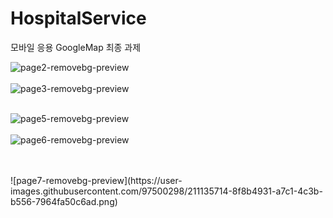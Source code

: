 # HospitalService
모바일 응용 GoogleMap 최종 과제

![page2-removebg-preview](https://user-images.githubusercontent.com/97500298/211135664-cff8005f-5cdc-4fa5-902b-088d2da6c7b9.png)
<br>
<br>
![page3-removebg-preview](https://user-images.githubusercontent.com/97500298/211135674-79526228-e798-4d2f-abae-7c165b6edca6.png)
<br>
<br>

![page5-removebg-preview](https://user-images.githubusercontent.com/97500298/211135689-625af667-ce68-48f9-9daf-f3bd3dba3ea3.png)
<br>
<br>
![page6-removebg-preview](https://user-images.githubusercontent.com/97500298/211135701-3edbd674-6a39-4252-bc08-84d127a9964d.png)

<br>
<br>
![page7-removebg-preview](https://user-images.githubusercontent.com/97500298/211135714-8f8b4931-a7c1-4c3b-b556-7964fa50c6ad.png)

<br>
<br>

